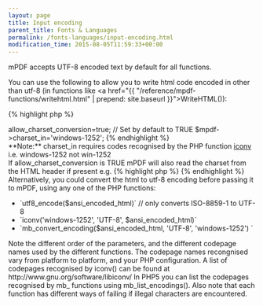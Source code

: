 ```yaml
---
layout: page
title: Input encoding
parent_title: Fonts & Languages
permalink: /fonts-languages/input-encoding.html
modification_time: 2015-08-05T11:59:33+00:00
---
```


mPDF accepts UTF-8 encoded text by default for all functions.

You can use the following to allow you to write html code encoded in other than utf-8 (in functions like <a href="{{ "/reference/mpdf-functions/writehtml.html" | prepend: site.baseurl }}">WriteHTML()</a>):

{% highlight php %}
<?php

$mpdf->allow_charset_conversion=true;  // Set by default to TRUE

$mpdf->charset_in='windows-1252';
{% endhighlight %}

<div class="alert alert-info" role="alert">**Note:** <span class="parameter">charset_in</span> requires codes recognised by the PHP function <a href="{{ "/reference/codepages-glyphs/iconv.html" | prepend: site.baseurl }}">iconv</a> i.e. windows-1252 not win-1252</div>

If <span class="parameter">allow_charset_conversion</span> is <span class="smallblock">TRUE</span> mPDF will also read the charset from the HTML header if present e.g.

{% highlight php %}
<meta http-equiv="Content-Type" content="text/html; charset=utf-8" />
{% endhighlight %}

Alternatively, you could convert the html to utf-8 encoding before passing it to mPDF, using any one of the PHP functions:

<ul>
<li>`utf8_encode($ansi_encoded_html)` // only converts <span class="dc-title">ISO-8859-1 to UTF-8</span></li>
<li>`iconv('windows-1252', 'UTF-8', $ansi_encoded_html)`</li>
<li>`mb_convert_encoding($ansi_encoded_html, 'UTF-8', 'windows-1252') `</li>
</ul>

Note the different order of the parameters, and the different codepage names used by the different functions. The codepage names recongnised vary from platform to platform, and your PHP configuration.

A list of codepages recognised by iconv() can be found at http://www.gnu.org/software/libiconv/

In PHP5 you can list the codepages recognised by mb_ functions using mb_list_encodings().

Also note that each function has different ways of failing if illegal characters are encountered.

